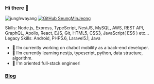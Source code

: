 ### Hi there 👋

![junghwayang](https://komarev.com/ghpvc/?username=seungmin3577)
[![GitHub SeungMinJeong](https://img.shields.io/github/followers/seungmin3577?label=Follow&style=social)](https://github.com/seungmin3577)

Skills: Node.js, Express, TypeScript, NestJS, MySQL, AWS, REST API, GraphQL, Apollo, React, EJS, Git, HTML5, CSS3, JavaScript( ES6 ) etc...
Legacy Skills: Android, PHP5.6, Laravel5.1, Java

- 🔭 I’m currently working on chabot mobility as a back-end developer.
- 🌱 I’m currently learning nestjs, typescript, python, data structure, algorithm.
- 🤔 I'm oriented full-stack engineer!

### [Blog][bloglink]

[ablepenlink]: http://ablepen.co.kr
[thejeamoolink]: https://play.google.com/store/apps/details?id=kr.co.thefc.jaemoodesign&hl=ko&gl=US
[chabotprimelink]: https://apps.apple.com/kr/app/차봇프라임/id1492427449
[bloglink]: https://velog.io/@seungmin3577
<!--
**seungmin3577/seungmin3577** is a ✨ _special_ ✨ repository because its `README.md` (this file) appears on your GitHub profile.

Here are some ideas to get you started:

- 🔭 I’m currently working on ...
- 🌱 I’m currently learning ...
- 👯 I’m looking to collaborate on ...
- 🤔 I’m looking for help with ...
- 💬 Ask me about ...
- 📫 How to reach me: ...
- 😄 Pronouns: ...
- ⚡ Fun fact: ...
-->
